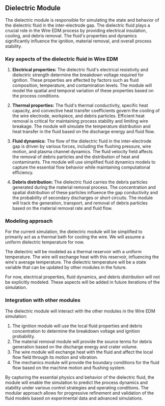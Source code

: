 ## Dielectric Module

The dielectric module is responsible for simulating the state and behavior of the dielectric fluid in the inter-electrode gap. The dielectric fluid plays a crucial role in the Wire EDM process by providing electrical insulation, cooling, and debris removal. The fluid's properties and dynamics significantly influence the ignition, material removal, and overall process stability.

### Key aspects of the dielectric fluid in Wire EDM

1. **Electrical properties:** The dielectric fluid's electrical resistivity and dielectric strength determine the breakdown voltage required for ignition. These properties are affected by factors such as fluid composition, temperature, and contamination levels. The module will model the spatial and temporal variation of these properties based on the process conditions.

2. **Thermal properties:** The fluid's thermal conductivity, specific heat capacity, and convective heat transfer coefficients govern the cooling of the wire electrode, workpiece, and debris particles. Efficient heat removal is critical for maintaining process stability and limiting wire breakage. The module will simulate the temperature distribution and heat transfer in the fluid based on the discharge energy and fluid flow.

3. **Fluid dynamics:** The flow of the dielectric fluid in the inter-electrode gap is driven by various forces, including the flushing pressure, wire motion, and plasma channel dynamics. The fluid velocity field affects the removal of debris particles and the distribution of heat and contaminants. The module will use simplified fluid dynamics models to capture the essential flow behavior while maintaining computational efficiency.

4. **Debris distribution:** The dielectric fluid carries the debris particles generated during the material removal process. The concentration and spatial distribution of these particles influence the gap conductivity and the probability of secondary discharges or short circuits. The module will track the generation, transport, and removal of debris particles based on the material removal rate and fluid flow.

### Modeling approach

For the current simulation, the dielectric module will be simplified to primarily act as a thermal bath for cooling the wire. We will assume a uniform dielectric temperature for now.

The dielectric will be modeled as a thermal reservoir with a uniform temperature. The wire will exchange heat with this reservoir, influencing the wire's average temperature. The dielectric temperature will be a state variable that can be updated by other modules in the future.

For now, electrical properties, fluid dynamics, and debris distribution will not be explicitly modeled. These aspects will be added in future iterations of the simulation.

### Integration with other modules

The dielectric module will interact with the other modules in the Wire EDM simulation:

1. The ignition module will use the local fluid properties and debris concentration to determine the breakdown voltage and ignition probability.
2. The material removal module will provide the source terms for debris generation based on the discharge energy and crater volume.
3. The wire module will exchange heat with the fluid and affect the local flow field through its motion and vibration.
4. The mechanics module will provide the boundary conditions for the fluid flow based on the machine motion and flushing system.

By capturing the essential physics and behavior of the dielectric fluid, the module will enable the simulation to predict the process dynamics and stability under various control 
strategies and operating conditions. The modular approach allows for progressive refinement and validation of the fluid models based on experimental data and advanced simulations.
